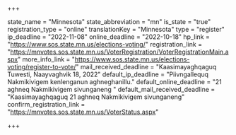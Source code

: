 +++

state_name = "Minnesota"
state_abbreviation = "mn"
is_state = "true"
registration_type = "online"
translationKey = "Minnesota"
type = "register"
ip_deadline = "2022-11-08"
online_deadline = "2022-10-18"
hp_link = "https://www.sos.state.mn.us/elections-voting/"
registration_link = "https://mnvotes.sos.state.mn.us/VoterRegistration/VoterRegistrationMain.aspx"
more_info_link = "https://www.sos.state.mn.us/elections-voting/register-to-vote/"
mail_received_deadline = "Kaasimayaghqaguq Tuwesti, Naayvaghvik 18, 2022"
default_ip_deadline = "Piivngallequq Nakmikivigem kenlenganun aghneghanillu."
default_online_deadline = "21 aghneq Nakmikivigem sivunganeng "
default_mail_received_deadline = "Kaasimayaghqaguq 21 aghneq Nakmikivigem sivunganeng"
confirm_registration_link = "https://mnvotes.sos.state.mn.us/VoterStatus.aspx"

+++
